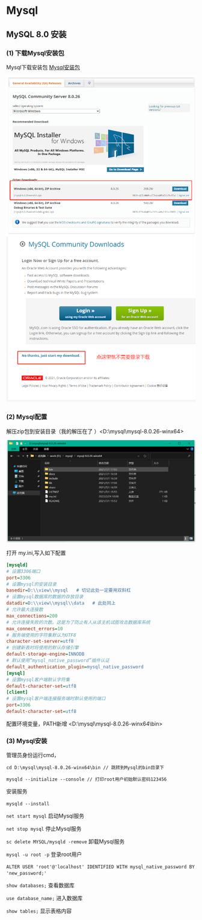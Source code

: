 # Mysql
## MySQL 8.0 安装 

### (1) 下载Mysql安装包

Mysql下载安装包 
<a href="https://dev.mysql.com/downloads/mysql/" target="_blank">Mysql安装包</a>

<img src="/install/mysql01.png">

<img src="/install/mysql02.png">

### (2) Mysql配置

解压zip包到安装目录（我的解压在了 ）<D:\mysql\mysql-8.0.26-winx64>

<img src="/install/mysql03.png">

打开 my.ini,写入如下配置

```ini
[mysqld]
# 设置3306端口
port=3306
# 设置mysql的安装目录
basedir=D:\\view\\mysql   # 切记此处一定要用双斜杠
# 设置mysql数据库的数据的存放目录
datadir=D:\\view\\mysql\\data   # 此处同上
# 允许最大连接数
max_connections=200
# 允许连接失败的次数。这是为了防止有人从该主机试图攻击数据库系统
max_connect_errors=10
# 服务端使用的字符集默认为UTF8
character-set-server=utf8
# 创建新表时将使用的默认存储引擎
default-storage-engine=INNODB
# 默认使用“mysql_native_password”插件认证
default_authentication_plugin=mysql_native_password
[mysql]
# 设置mysql客户端默认字符集
default-character-set=utf8
[client]
# 设置mysql客户端连接服务端时默认使用的端口
port=3306
default-character-set=utf8
```

配置环境变量，PATH新增 <D:\mysql\mysql-8.0.26-winx64\bin>

### (3) Mysql安装

管理员身份运行cmd，

`cd D:\mysql\mysql-8.0.26-winx64\bin // 跳转到Mysql的bin目录下`

`mysqld --initialize --console // 打印root用户初始默认密码123456`

安装服务

`mysqld --install`

`net start mysql` 启动Mysql服务

`net stop mysql`  停止Mysql服务

`sc delete MYSQL/mysqld -remove` 卸载Mysql服务

`mysql -u root -p` 登录root用户

`ALTER USER 'root'@'localhost' IDENTIFIED WITH mysql_native_password BY 'new_password;'`

`show databases;` 查看数据库

`use database_name;` 进入数据库

`show tables;` 显示表格内容